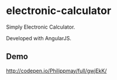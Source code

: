 # electronic-calculator

Simply Electronic Calculator.

Developed with AngularJS.

## Demo
http://codepen.io/Philippmay/full/gwjEkK/